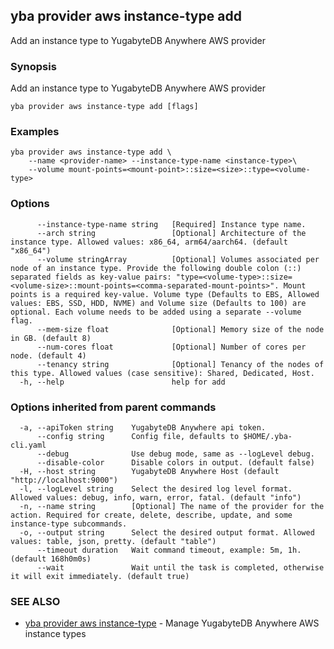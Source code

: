 ## yba provider aws instance-type add

Add an instance type to YugabyteDB Anywhere AWS provider

### Synopsis

Add an instance type to YugabyteDB Anywhere AWS provider

```
yba provider aws instance-type add [flags]
```

### Examples

```
yba provider aws instance-type add \
	--name <provider-name> --instance-type-name <instance-type>\
	--volume mount-points=<mount-point>::size=<size>::type=<volume-type>
```

### Options

```
      --instance-type-name string   [Required] Instance type name.
      --arch string                 [Optional] Architecture of the instance type. Allowed values: x86_64, arm64/aarch64. (default "x86_64")
      --volume stringArray          [Optional] Volumes associated per node of an instance type. Provide the following double colon (::) separated fields as key-value pairs: "type=<volume-type>::size=<volume-size>::mount-points=<comma-separated-mount-points>". Mount points is a required key-value. Volume type (Defaults to EBS, Allowed values: EBS, SSD, HDD, NVME) and Volume size (Defaults to 100) are optional. Each volume needs to be added using a separate --volume flag.
      --mem-size float              [Optional] Memory size of the node in GB. (default 8)
      --num-cores float             [Optional] Number of cores per node. (default 4)
      --tenancy string              [Optional] Tenancy of the nodes of this type. Allowed values (case sensitive): Shared, Dedicated, Host.
  -h, --help                        help for add
```

### Options inherited from parent commands

```
  -a, --apiToken string    YugabyteDB Anywhere api token.
      --config string      Config file, defaults to $HOME/.yba-cli.yaml
      --debug              Use debug mode, same as --logLevel debug.
      --disable-color      Disable colors in output. (default false)
  -H, --host string        YugabyteDB Anywhere Host (default "http://localhost:9000")
  -l, --logLevel string    Select the desired log level format. Allowed values: debug, info, warn, error, fatal. (default "info")
  -n, --name string        [Optional] The name of the provider for the action. Required for create, delete, describe, update, and some instance-type subcommands.
  -o, --output string      Select the desired output format. Allowed values: table, json, pretty. (default "table")
      --timeout duration   Wait command timeout, example: 5m, 1h. (default 168h0m0s)
      --wait               Wait until the task is completed, otherwise it will exit immediately. (default true)
```

### SEE ALSO

* [yba provider aws instance-type](yba_provider_aws_instance-type.md)	 - Manage YugabyteDB Anywhere AWS instance types

